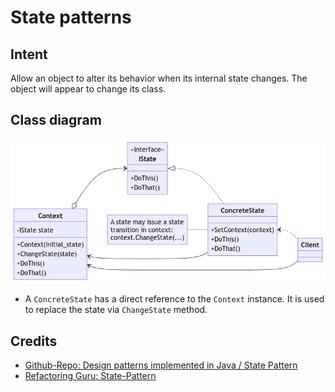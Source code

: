 # State patterns

## Intent
Allow an object to alter its behavior when its internal state changes. The object will appear to change its class.

## Class diagram
![alt text](./etc/state_pattern.png "State pattern class diagram.")
* A `ConcreteState` has a direct reference to the `Context` instance. It is used to 
  replace the state via `ChangeState` method.

## Credits
* [Github-Repo: Design patterns implemented in Java / State Pattern](https://github.com/iluwatar/java-design-patterns/tree/master/state)
* [Refactoring Guru: State-Pattern](https://refactoring.guru/design-patterns/state)